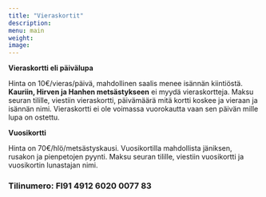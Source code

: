 ```yaml
---
title: "Vieraskortit"
description:
menu: main
weight:
image:
---
```


**Vieraskortti eli päivälupa**

Hinta on 10€/vieras/päivä, mahdollinen saalis menee isännän kiintiöstä. **Kauriin, Hirven ja Hanhen metsästykseen** ei myydä vieraskortteja. Maksu seuran tilille, viestiin vieraskortti, päivämäärä mitä kortti koskee ja vieraan ja isännän nimi. Vieraskortti ei ole voimassa vuorokautta vaan sen päivän mille lupa on ostettu.

**Vuosikortti**

Hinta on 70€/hlö/metsästyskausi. Vuosikortilla mahdollista jäniksen, rusakon ja pienpetojen pyynti. Maksu seuran tilille, viestiin vuosikortti ja vuosikortin lunastajan nimi.

### Tilinumero: FI91 4912 6020 0077 83
